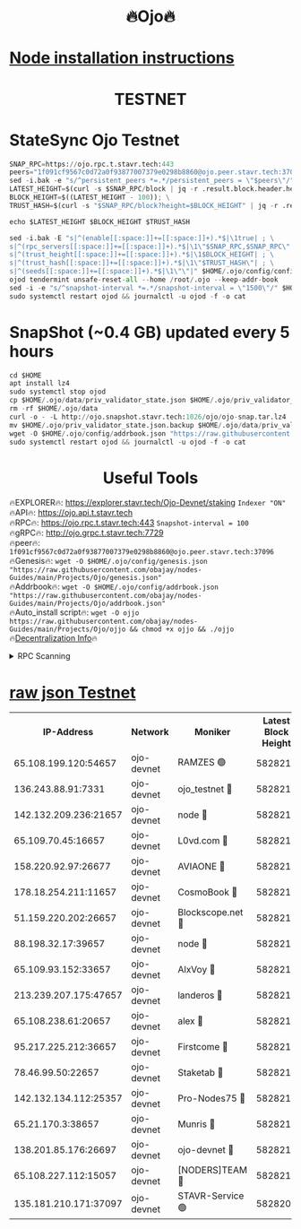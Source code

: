 <h1 align="center"> 🔥Ojo🔥</h1>

[Node installation instructions](https://github.com/obajay/nodes-Guides/tree/main/Projects/Ojo)
=

<h1 align="center"> TESTNET</h1>

# StateSync Ojo Testnet
```python
SNAP_RPC=https://ojo.rpc.t.stavr.tech:443
peers="1f091cf9567c0d72a0f93877007379e0298b8860@ojo.peer.stavr.tech:37096"
sed -i.bak -e "s/^persistent_peers *=.*/persistent_peers = \"$peers\"/" $HOME/.ojo/config/config.toml
LATEST_HEIGHT=$(curl -s $SNAP_RPC/block | jq -r .result.block.header.height); \
BLOCK_HEIGHT=$((LATEST_HEIGHT - 100)); \
TRUST_HASH=$(curl -s "$SNAP_RPC/block?height=$BLOCK_HEIGHT" | jq -r .result.block_id.hash)

echo $LATEST_HEIGHT $BLOCK_HEIGHT $TRUST_HASH

sed -i.bak -E "s|^(enable[[:space:]]+=[[:space:]]+).*$|\1true| ; \
s|^(rpc_servers[[:space:]]+=[[:space:]]+).*$|\1\"$SNAP_RPC,$SNAP_RPC\"| ; \
s|^(trust_height[[:space:]]+=[[:space:]]+).*$|\1$BLOCK_HEIGHT| ; \
s|^(trust_hash[[:space:]]+=[[:space:]]+).*$|\1\"$TRUST_HASH\"| ; \
s|^(seeds[[:space:]]+=[[:space:]]+).*$|\1\"\"|" $HOME/.ojo/config/config.toml
ojod tendermint unsafe-reset-all --home /root/.ojo --keep-addr-book
sed -i -e "s/^snapshot-interval *=.*/snapshot-interval = \"1500\"/" $HOME/.ojo/config/app.toml
sudo systemctl restart ojod && journalctl -u ojod -f -o cat
```
# SnapShot (~0.4 GB) updated every 5 hours
```python
cd $HOME
apt install lz4
sudo systemctl stop ojod
cp $HOME/.ojo/data/priv_validator_state.json $HOME/.ojo/priv_validator_state.json.backup
rm -rf $HOME/.ojo/data
curl -o - -L http://ojo.snapshot.stavr.tech:1026/ojo/ojo-snap.tar.lz4 | lz4 -c -d - | tar -x -C $HOME/.ojo --strip-components 2
mv $HOME/.ojo/priv_validator_state.json.backup $HOME/.ojo/data/priv_validator_state.json
wget -O $HOME/.ojo/config/addrbook.json "https://raw.githubusercontent.com/obajay/nodes-Guides/main/Projects/Ojo/addrbook.json"
sudo systemctl restart ojod && journalctl -u ojod -f -o cat
```
 <h1 align="center"> Useful Tools</h1>

🔥EXPLORER🔥:        https://explorer.stavr.tech/Ojo-Devnet/staking        `Indexer "ON"` \
🔥API🔥:                     https://ojo.api.t.stavr.tech \
🔥RPC🔥:                    https://ojo.rpc.t.stavr.tech:443              `Snapshot-interval = 100` \
🔥gRPC🔥:                  http://ojo.grpc.t.stavr.tech:7729 \
🔥peer🔥:                   `1f091cf9567c0d72a0f93877007379e0298b8860@ojo.peer.stavr.tech:37096` \
🔥Genesis🔥:    ```wget -O $HOME/.ojo/config/genesis.json "https://raw.githubusercontent.com/obajay/nodes-Guides/main/Projects/Ojo/genesis.json"``` \
🔥Addrbook🔥:    ```wget -O $HOME/.ojo/config/addrbook.json "https://raw.githubusercontent.com/obajay/nodes-Guides/main/Projects/Ojo/addrbook.json"``` \
🔥Auto_install script🔥: ```wget -O ojjo https://raw.githubusercontent.com/obajay/nodes-Guides/main/Projects/Ojo/ojjo && chmod +x ojjo && ./ojjo``` \
🔥[Decentralization Info](https://github.com/obajay/StateSync-snapshots/tree/main/Projects/Ojo/Decentralization)🔥



<details>
<summary>RPC Scanning</summary>

<h2 align="center"> We scan nodes in real time every 4 hours. And we provide the final result of RPC endpoints.
We cannot influence the operation of these nodes in any way. </h2>


```python
If Voting Power is higher than 0 --> then the Node is a validator of the network and may be subject to attack and be a potential threat to the chain.
```
```python
We marked such validators with a red symbol
```

</details>

[raw json Testnet](https://rpc-check.ojot.stavr.tech/ojot/rpc-ojot-result.json)
=


<table><tr><th>IP-Address</th><th>Network</th><th>Moniker</th><th>Latest Block Height</th><th>Earliest Block Height</th><th>Catching Up</th><th>Tx Index</th><th>Voting Power</th><th>Scan Time</th></tr><tr><td>65.108.199.120:54657</td><td>ojo-devnet</td><td>RAMZES 🟢</td><td>5828210</td><td>306156</td><td>False</td><td>on</td><td>0</td><td>2024-03-11T07:21:41.195066321UTC</td></tr><tr><td>136.243.88.91:7331</td><td>ojo-devnet</td><td>ojo_testnet 🔴</td><td>5828211</td><td>308845</td><td>False</td><td>on</td><td>1000</td><td>2024-03-11T07:21:48.703770650UTC</td></tr><tr><td>142.132.209.236:21657</td><td>ojo-devnet</td><td>node 🔴</td><td>5828213</td><td>350001</td><td>False</td><td>on</td><td>1999</td><td>2024-03-11T07:21:59.977754788UTC</td></tr><tr><td>65.109.70.45:16657</td><td>ojo-devnet</td><td>L0vd.com 🔴</td><td>5828215</td><td>695918</td><td>False</td><td>off</td><td>998</td><td>2024-03-11T07:22:07.478425490UTC</td></tr><tr><td>158.220.92.97:26677</td><td>ojo-devnet</td><td>AVIAONE 🔴</td><td>5828213</td><td>2754001</td><td>False</td><td>on</td><td>19926</td><td>2024-03-11T07:21:57.158743004UTC</td></tr><tr><td>178.18.254.211:11657</td><td>ojo-devnet</td><td>CosmoBook 🔴</td><td>5828214</td><td>4392001</td><td>False</td><td>off</td><td>1047</td><td>2024-03-11T07:22:02.309139384UTC</td></tr><tr><td>51.159.220.202:26657</td><td>ojo-devnet</td><td>Blockscope.net 🔴</td><td>5828210</td><td>4425001</td><td>False</td><td>on</td><td>2068</td><td>2024-03-11T07:21:40.559377892UTC</td></tr><tr><td>88.198.32.17:39657</td><td>ojo-devnet</td><td>node 🔴</td><td>5828214</td><td>4710001</td><td>False</td><td>on</td><td>105494</td><td>2024-03-11T07:22:04.556932608UTC</td></tr><tr><td>65.109.93.152:33657</td><td>ojo-devnet</td><td>AlxVoy 🔴</td><td>5828213</td><td>4943001</td><td>False</td><td>on</td><td>4491415</td><td>2024-03-11T07:21:59.761957760UTC</td></tr><tr><td>213.239.207.175:47657</td><td>ojo-devnet</td><td>landeros 🔴</td><td>5828213</td><td>4967924</td><td>False</td><td>off</td><td>11083</td><td>2024-03-11T07:21:57.394286239UTC</td></tr><tr><td>65.108.238.61:20657</td><td>ojo-devnet</td><td>alex 🔴</td><td>5828210</td><td>5131001</td><td>False</td><td>on</td><td>11359</td><td>2024-03-11T07:21:40.863944359UTC</td></tr><tr><td>95.217.225.212:36657</td><td>ojo-devnet</td><td>Firstcome 🔴</td><td>5828211</td><td>5251946</td><td>False</td><td>on</td><td>13566</td><td>2024-03-11T07:21:46.439846905UTC</td></tr><tr><td>78.46.99.50:22657</td><td>ojo-devnet</td><td>Staketab 🔴</td><td>5828215</td><td>5668501</td><td>False</td><td>on</td><td>1276</td><td>2024-03-11T07:22:07.706509804UTC</td></tr><tr><td>142.132.134.112:25357</td><td>ojo-devnet</td><td>Pro-Nodes75 🔴</td><td>5828211</td><td>5728211</td><td>False</td><td>on</td><td>24651</td><td>2024-03-11T07:21:43.801356806UTC</td></tr><tr><td>65.21.170.3:38657</td><td>ojo-devnet</td><td>Munris 🔴</td><td>5828211</td><td>5728211</td><td>False</td><td>off</td><td>20123</td><td>2024-03-11T07:21:46.146895498UTC</td></tr><tr><td>138.201.85.176:26697</td><td>ojo-devnet</td><td>ojo-devnet 🔴</td><td>5828215</td><td>5728215</td><td>False</td><td>on</td><td>1000024000</td><td>2024-03-11T07:22:07.165970599UTC</td></tr><tr><td>65.108.227.112:15057</td><td>ojo-devnet</td><td>[NODERS]TEAM 🔴</td><td>5828215</td><td>5758001</td><td>False</td><td>off</td><td>9999</td><td>2024-03-11T07:22:06.897258497UTC</td></tr><tr><td>135.181.210.171:37097</td><td>ojo-devnet</td><td>STAVR-Service 🟢</td><td>5828209</td><td>5825201</td><td>False</td><td>on</td><td>0</td><td>2024-03-11T07:21:41.536264957UTC</td></tr></table>
